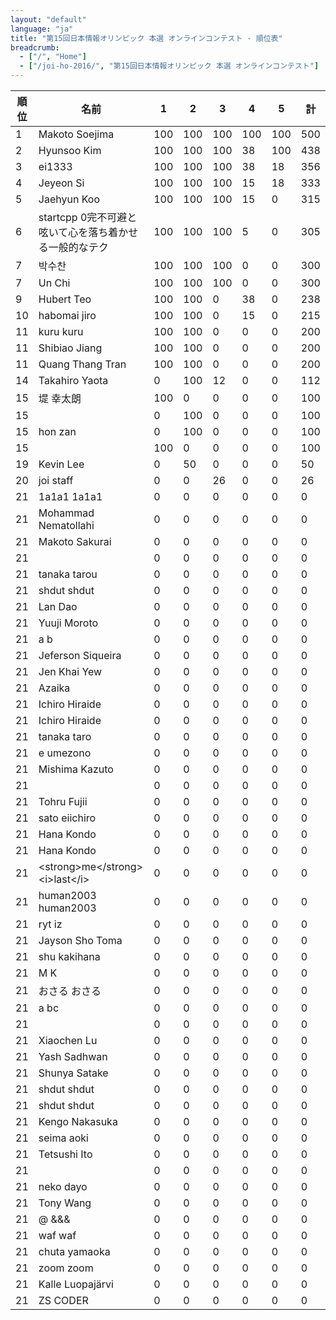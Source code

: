 ```yaml
---
layout: "default"
language: "ja"
title: "第15回日本情報オリンピック 本選 オンラインコンテスト - 順位表"
breadcrumb:
  - ["/", "Home"]
  - ["/joi-ho-2016/", "第15回日本情報オリンピック 本選 オンラインコンテスト"]
---
```


<table class="table table-bordered table-striped">
  <thead>
    <tr>
      <th>順位</th>
      <th>名前</th>
      <th>1</th>
      <th>2</th>
      <th>3</th>
      <th>4</th>
      <th>5</th>
      <th>計</th>
    </tr>
  </thead>
  <tbody>
    <tr><td>1</td><td>Makoto Soejima</td><td>100</td><td>100</td><td>100</td><td>100</td><td>100</td><td>500</td></tr>
    <tr><td>2</td><td>Hyunsoo Kim</td><td>100</td><td>100</td><td>100</td><td>38</td><td>100</td><td>438</td></tr>
    <tr><td>3</td><td>ei1333 </td><td>100</td><td>100</td><td>100</td><td>38</td><td>18</td><td>356</td></tr>
    <tr><td>4</td><td>Jeyeon Si</td><td>100</td><td>100</td><td>100</td><td>15</td><td>18</td><td>333</td></tr>
    <tr><td>5</td><td>Jaehyun Koo</td><td>100</td><td>100</td><td>100</td><td>15</td><td>0</td><td>315</td></tr>
    <tr><td>6</td><td>startcpp 0完不可避と呟いて心を落ち着かせる一般的なテク</td><td>100</td><td>100</td><td>100</td><td>5</td><td>0</td><td>305</td></tr>
    <tr><td>7</td><td>박수찬 </td><td>100</td><td>100</td><td>100</td><td>0</td><td>0</td><td>300</td></tr>
    <tr><td>7</td><td>Un Chi</td><td>100</td><td>100</td><td>100</td><td>0</td><td>0</td><td>300</td></tr>
    <tr><td>9</td><td>Hubert Teo</td><td>100</td><td>100</td><td>0</td><td>38</td><td>0</td><td>238</td></tr>
    <tr><td>10</td><td>habomai jiro</td><td>100</td><td>100</td><td>0</td><td>15</td><td>0</td><td>215</td></tr>
    <tr><td>11</td><td>kuru kuru</td><td>100</td><td>100</td><td>0</td><td>0</td><td>0</td><td>200</td></tr>
    <tr><td>11</td><td>Shibiao Jiang</td><td>100</td><td>100</td><td>0</td><td>0</td><td>0</td><td>200</td></tr>
    <tr><td>11</td><td>Quang Thang Tran</td><td>100</td><td>100</td><td>0</td><td>0</td><td>0</td><td>200</td></tr>
    <tr><td>14</td><td>Takahiro Yaota</td><td>0</td><td>100</td><td>12</td><td>0</td><td>0</td><td>112</td></tr>
    <tr><td>15</td><td>堤 幸太朗</td><td>100</td><td>0</td><td>0</td><td>0</td><td>0</td><td>100</td></tr>
    <tr><td>15</td><td> </td><td>0</td><td>100</td><td>0</td><td>0</td><td>0</td><td>100</td></tr>
    <tr><td>15</td><td>hon zan</td><td>0</td><td>100</td><td>0</td><td>0</td><td>0</td><td>100</td></tr>
    <tr><td>15</td><td> </td><td>100</td><td>0</td><td>0</td><td>0</td><td>0</td><td>100</td></tr>
    <tr><td>19</td><td>Kevin Lee</td><td>0</td><td>50</td><td>0</td><td>0</td><td>0</td><td>50</td></tr>
    <tr><td>20</td><td>joi staff</td><td>0</td><td>0</td><td>26</td><td>0</td><td>0</td><td>26</td></tr>
    <tr><td>21</td><td>1a1a1 1a1a1</td><td>0</td><td>0</td><td>0</td><td>0</td><td>0</td><td>0</td></tr>
    <tr><td>21</td><td>Mohammad Nematollahi</td><td>0</td><td>0</td><td>0</td><td>0</td><td>0</td><td>0</td></tr>
    <tr><td>21</td><td>Makoto Sakurai</td><td>0</td><td>0</td><td>0</td><td>0</td><td>0</td><td>0</td></tr>
    <tr><td>21</td><td> </td><td>0</td><td>0</td><td>0</td><td>0</td><td>0</td><td>0</td></tr>
    <tr><td>21</td><td>tanaka tarou</td><td>0</td><td>0</td><td>0</td><td>0</td><td>0</td><td>0</td></tr>
    <tr><td>21</td><td>shdut shdut</td><td>0</td><td>0</td><td>0</td><td>0</td><td>0</td><td>0</td></tr>
    <tr><td>21</td><td>Lan Dao</td><td>0</td><td>0</td><td>0</td><td>0</td><td>0</td><td>0</td></tr>
    <tr><td>21</td><td>Yuuji Moroto</td><td>0</td><td>0</td><td>0</td><td>0</td><td>0</td><td>0</td></tr>
    <tr><td>21</td><td>a b</td><td>0</td><td>0</td><td>0</td><td>0</td><td>0</td><td>0</td></tr>
    <tr><td>21</td><td>Jeferson Siqueira</td><td>0</td><td>0</td><td>0</td><td>0</td><td>0</td><td>0</td></tr>
    <tr><td>21</td><td>Jen Khai Yew</td><td>0</td><td>0</td><td>0</td><td>0</td><td>0</td><td>0</td></tr>
    <tr><td>21</td><td>Azaika </td><td>0</td><td>0</td><td>0</td><td>0</td><td>0</td><td>0</td></tr>
    <tr><td>21</td><td>Ichiro Hiraide</td><td>0</td><td>0</td><td>0</td><td>0</td><td>0</td><td>0</td></tr>
    <tr><td>21</td><td>Ichiro Hiraide</td><td>0</td><td>0</td><td>0</td><td>0</td><td>0</td><td>0</td></tr>
    <tr><td>21</td><td>tanaka taro</td><td>0</td><td>0</td><td>0</td><td>0</td><td>0</td><td>0</td></tr>
    <tr><td>21</td><td>e umezono</td><td>0</td><td>0</td><td>0</td><td>0</td><td>0</td><td>0</td></tr>
    <tr><td>21</td><td>Mishima Kazuto</td><td>0</td><td>0</td><td>0</td><td>0</td><td>0</td><td>0</td></tr>
    <tr><td>21</td><td> </td><td>0</td><td>0</td><td>0</td><td>0</td><td>0</td><td>0</td></tr>
    <tr><td>21</td><td>Tohru Fujii</td><td>0</td><td>0</td><td>0</td><td>0</td><td>0</td><td>0</td></tr>
    <tr><td>21</td><td>sato eiichiro</td><td>0</td><td>0</td><td>0</td><td>0</td><td>0</td><td>0</td></tr>
    <tr><td>21</td><td>Hana Kondo</td><td>0</td><td>0</td><td>0</td><td>0</td><td>0</td><td>0</td></tr>
    <tr><td>21</td><td>Hana Kondo</td><td>0</td><td>0</td><td>0</td><td>0</td><td>0</td><td>0</td></tr>
    <tr><td>21</td><td>&lt;strong&gt;me&lt;/strong&gt; &lt;i&gt;last&lt;/i&gt;</td><td>0</td><td>0</td><td>0</td><td>0</td><td>0</td><td>0</td></tr>
    <tr><td>21</td><td>human2003 human2003</td><td>0</td><td>0</td><td>0</td><td>0</td><td>0</td><td>0</td></tr>
    <tr><td>21</td><td>ryt iz</td><td>0</td><td>0</td><td>0</td><td>0</td><td>0</td><td>0</td></tr>
    <tr><td>21</td><td>Jayson Sho Toma</td><td>0</td><td>0</td><td>0</td><td>0</td><td>0</td><td>0</td></tr>
    <tr><td>21</td><td>shu kakihana</td><td>0</td><td>0</td><td>0</td><td>0</td><td>0</td><td>0</td></tr>
    <tr><td>21</td><td>M K</td><td>0</td><td>0</td><td>0</td><td>0</td><td>0</td><td>0</td></tr>
    <tr><td>21</td><td>おさる おさる</td><td>0</td><td>0</td><td>0</td><td>0</td><td>0</td><td>0</td></tr>
    <tr><td>21</td><td>a bc</td><td>0</td><td>0</td><td>0</td><td>0</td><td>0</td><td>0</td></tr>
    <tr><td>21</td><td> </td><td>0</td><td>0</td><td>0</td><td>0</td><td>0</td><td>0</td></tr>
    <tr><td>21</td><td>Xiaochen Lu</td><td>0</td><td>0</td><td>0</td><td>0</td><td>0</td><td>0</td></tr>
    <tr><td>21</td><td>Yash Sadhwan</td><td>0</td><td>0</td><td>0</td><td>0</td><td>0</td><td>0</td></tr>
    <tr><td>21</td><td>Shunya Satake</td><td>0</td><td>0</td><td>0</td><td>0</td><td>0</td><td>0</td></tr>
    <tr><td>21</td><td>shdut shdut</td><td>0</td><td>0</td><td>0</td><td>0</td><td>0</td><td>0</td></tr>
    <tr><td>21</td><td>shdut shdut</td><td>0</td><td>0</td><td>0</td><td>0</td><td>0</td><td>0</td></tr>
    <tr><td>21</td><td>Kengo Nakasuka</td><td>0</td><td>0</td><td>0</td><td>0</td><td>0</td><td>0</td></tr>
    <tr><td>21</td><td>seima aoki</td><td>0</td><td>0</td><td>0</td><td>0</td><td>0</td><td>0</td></tr>
    <tr><td>21</td><td>Tetsushi Ito</td><td>0</td><td>0</td><td>0</td><td>0</td><td>0</td><td>0</td></tr>
    <tr><td>21</td><td> </td><td>0</td><td>0</td><td>0</td><td>0</td><td>0</td><td>0</td></tr>
    <tr><td>21</td><td>neko dayo</td><td>0</td><td>0</td><td>0</td><td>0</td><td>0</td><td>0</td></tr>
    <tr><td>21</td><td>Tony Wang</td><td>0</td><td>0</td><td>0</td><td>0</td><td>0</td><td>0</td></tr>
    <tr><td>21</td><td>@ &amp;&amp;&amp;</td><td>0</td><td>0</td><td>0</td><td>0</td><td>0</td><td>0</td></tr>
    <tr><td>21</td><td>waf waf</td><td>0</td><td>0</td><td>0</td><td>0</td><td>0</td><td>0</td></tr>
    <tr><td>21</td><td>chuta yamaoka</td><td>0</td><td>0</td><td>0</td><td>0</td><td>0</td><td>0</td></tr>
    <tr><td>21</td><td>zoom zoom</td><td>0</td><td>0</td><td>0</td><td>0</td><td>0</td><td>0</td></tr>
    <tr><td>21</td><td>Kalle Luopajärvi</td><td>0</td><td>0</td><td>0</td><td>0</td><td>0</td><td>0</td></tr>
    <tr><td>21</td><td>ZS CODER</td><td>0</td><td>0</td><td>0</td><td>0</td><td>0</td><td>0</td></tr>
  </tbody>
</table>
